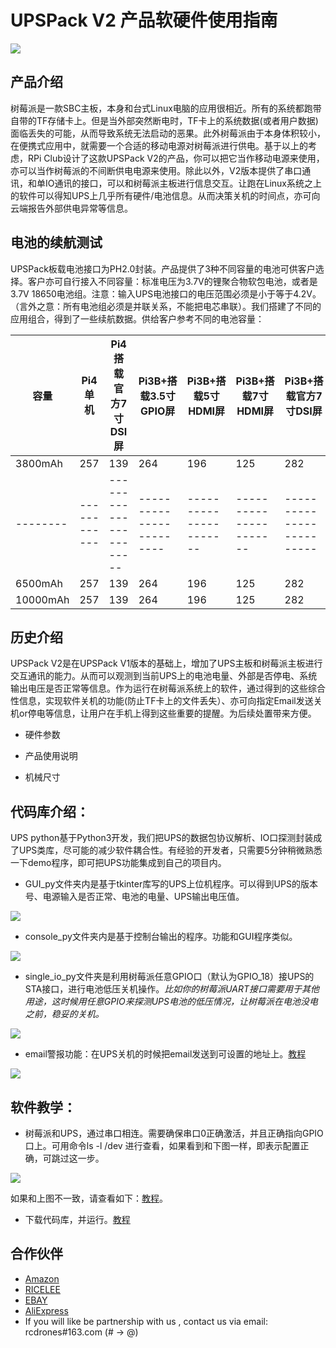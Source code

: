 ﻿# UPSPack V2 产品软硬件使用指南

![](https://github.com/rcdrones/UPSPACK_V2/raw/master/doc/img/ups.JPG)

## 产品介绍
树莓派是一款SBC主板，本身和台式Linux电脑的应用很相近。所有的系统都跑带自带的TF存储卡上。但是当外部突然断电时，TF卡上的系统数据(或者用户数据)面临丢失的可能，从而导致系统无法启动的恶果。此外树莓派由于本身体积较小，在便携式应用中，就需要一个合适的移动电源对树莓派进行供电。基于以上的考虑，RPi Club设计了这款UPSPack V2的产品，你可以把它当作移动电源来使用，亦可以当作树莓派的不间断供电电源来使用。除此以外，V2版本提供了串口通讯，和单IO通讯的接口，可以和树莓派主板进行信息交互。让跑在Linux系统之上的软件可以得知UPS上几乎所有硬件/电池信息。从而决策关机的时间点，亦可向云端报告外部供电异常等信息。

## 电池的续航测试
UPSPack板载电池接口为PH2.0封装。产品提供了3种不同容量的电池可供客户选择。客户亦可自行接入不同容量：标准电压为3.7V的锂聚合物软包电池，或者是3.7V 18650电池组。注意：输入UPS电池接口的电压范围必须是小于等于4.2V。（言外之意：所有电池组必须是并联关系，不能把电芯串联）。我们搭建了不同的应用组合，得到了一些续航数据。供给客户参考不同的电池容量：


|  容量  |   Pi4单机  |  Pi4搭载官方7寸DSI屏  |  Pi3B+搭载3.5寸GPIO屏  |  Pi3B+搭载5寸HDMI屏  |  Pi3B+搭载7寸HDMI屏  |  Pi3B+搭载官方7寸DSI屏  |
|--------|------------|-----------------------|------------------------|----------------------|----------------------|-------------------------|
|3800mAh |   257      |  139                  |   264                  |     196              |          125         |        282              |
|--------|------------|-----------------------|------------------------|----------------------|----------------------|-------------------------|
|6500mAh |   257      |  139                  |   264                  |     196              |          125         |        282              |
|10000mAh |   257      |  139                  |   264                  |     196              |          125         |        282              |


## 历史介绍
UPSPack V2是在UPSPack V1版本的基础上，增加了UPS主板和树莓派主板进行交互通讯的能力。从而可以观测到当前UPS上的电池电量、外部是否停电、系统输出电压是否正常等信息。作为运行在树莓派系统上的软件，通过得到的这些综合性信息，实现软件关机的功能(防止TF卡上的文件丢失）、亦可向指定Email发送关机or停电等信息，让用户在手机上得到这些重要的提醒。为后续处置带来方便。

* 硬件参数


* 产品使用说明

* 机械尺寸

## 代码库介绍：
UPS python基于Python3开发，我们把UPS的数据包协议解析、IO口探测封装成了UPS类库，尽可能的减少软件耦合性。有经验的开发者，只需要5分钟稍微熟悉一下demo程序，即可把UPS功能集成到自己的项目内。

* GUI_py文件夹内是基于tkinter库写的UPS上位机程序。可以得到UPS的版本号、电源输入是否正常、电池的电量、UPS输出电压值。

![](https://github.com/rcdrones/UPSPACK_V2/raw/master/doc/img/tk.png)

* console_py文件夹内是基于控制台输出的程序。功能和GUI程序类似。

![](https://github.com/rcdrones/UPSPACK_V2/raw/master/doc/img/console.png)

* single_io_py文件夹是利用树莓派任意GPIO口（默认为GPIO_18）接UPS的STA接口，进行电池低压关机操作。*比如你的树莓派UART接口需要用于其他用途，这时候用任意GPIO来探测UPS电池的低压情况，让树莓派在电池没电之前，稳妥的关机。*

![](https://github.com/rcdrones/UPSPACK_V2/raw/master/doc/img/single.png)

* email警报功能：在UPS关机的时候把email发送到可设置的地址上。[教程](https://github.com/rcdrones/UPSPACK_V2/blob/master/doc/config_email_alert.md)

![](https://github.com/rcdrones/UPSPACK_V2/raw/master/doc/img/mail1.png)


## 软件教学：
* 树莓派和UPS，通过串口相连。需要确保串口0正确激活，并且正确指向GPIO口上。可用命令ls -l /dev 进行查看，如果看到和下图一样，即表示配置正确，可跳过这一步。

![](https://github.com/rcdrones/UPSPACK_V2/raw/master/doc/img/14.png)

如果和上图不一致，请查看如下：[教程](https://github.com/rcdrones/UPSPACK_V2/blob/master/doc/config_uart.md)。

* 下载代码库，并运行。[教程](https://github.com/rcdrones/UPSPACK_V2/blob/master/doc/rpi_sw.md)


## 合作伙伴
* [Amazon](https://www.amazon.com/MakerFocus-Raspberry-Standard-Expansion-Cellphone/dp/B01LAEX7J0)
* [RICELEE](https://ricelee.com/product/raspberry-pi-ups-lithium-battery-expansion-board)
* [EBAY](https://www.ebay.com/itm/UPS-Raspberry-Pi-Lithium-Battery-Expansion-Board-with-3800mAh-Lithium-Battery-/173685870116?_trksid=p2385738.m4383.l4275.c10)
* [AliExpress](https://www.aliexpress.com/item/UPS-Lithium-Battery-Expansion-Board-with-3800mAh-Lithium-Battery-for-Raspberry-Pi-Durable/32990788550.html)
* If you will like be partnership with us , contact us via email: rcdrones#163.com (# -> @)

